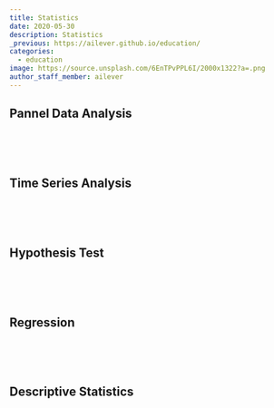 ```yaml
---
title: Statistics
date: 2020-05-30
description: Statistics
_previous: https://ailever.github.io/education/
categories:
  - education
image: https://source.unsplash.com/6EnTPvPPL6I/2000x1322?a=.png
author_staff_member: ailever
---
```



## Pannel Data Analysis

<br><br><br>
## Time Series Analysis

<br><br><br>
## Hypothesis Test

<br><br><br>
## Regression

<br><br><br>
## Descriptive Statistics

<br><br><br>
